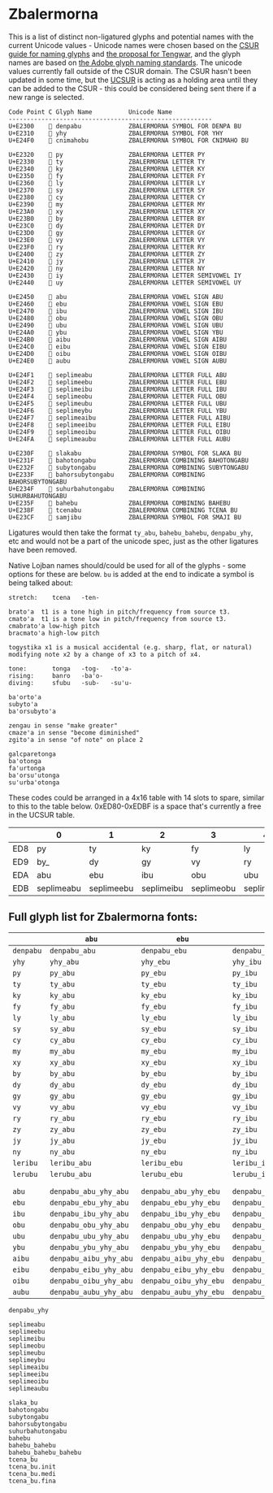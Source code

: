 # Zbalermorna

This is a list of distinct non-ligatured glyphs and potential names with the current Unicode values - Unicode names were chosen based on the [CSUR guide for naming glyphs](http://www.evertype.com/standards/csur/naming.html) and [the proposal for Tengwar](http://std.dkuug.dk/JTC1/SC2/WG2/docs/n1641/n1641.htm), and the glyph names are based on [the Adobe glyph naming standards](http://blogs.adobe.com/typblography/files/typblography/typotechnica2007/Glyph%20names.pdf). The unicode values currently fall outside of the CSUR domain. The CSUR hasn't been updated in some time, but the [UCSUR](https://www.kreativekorp.com/ucsur/) is acting as a holding area until they can be added to the CSUR - this could be considered being sent there if a new range is selected.


```
Code Point C Glyph Name          Unicode Name
--------------------------------------------------------
U+E2300    󢌀 denpabu             ZBALERMORNA SYMBOL FOR DENPA BU
U+E2310    󢌐 yhy                 ZBALERMORNA SYMBOL FOR YHY
U+E24F0    󢓰 cnimahobu           ZBALERMORNA SYMBOL FOR CNIMAHO BU 

U+E2320    󢌠 py                  ZBALERMORNA LETTER PY
U+E2330    󢌰 ty                  ZBALERMORNA LETTER TY
U+E2340    󢍀 ky                  ZBALERMORNA LETTER KY
U+E2350    󢍐 fy                  ZBALERMORNA LETTER FY
U+E2360    󢍠 ly                  ZBALERMORNA LETTER LY
U+E2370    󢍰 sy                  ZBALERMORNA LETTER SY
U+E2380    󢎀 cy                  ZBALERMORNA LETTER CY
U+E2390    󢎐 my                  ZBALERMORNA LETTER MY
U+E23A0    󢎠 xy                  ZBALERMORNA LETTER XY
U+E23B0    󢎰 by                  ZBALERMORNA LETTER BY
U+E23C0    󢏀 dy                  ZBALERMORNA LETTER DY
U+E23D0    󢏐 gy                  ZBALERMORNA LETTER GY
U+E23E0    󢏠 vy                  ZBALERMORNA LETTER VY
U+E23F0    󢏰 ry                  ZBALERMORNA LETTER RY
U+E2400    󢐀 zy                  ZBALERMORNA LETTER ZY
U+E2410    󢐐 jy                  ZBALERMORNA LETTER JY
U+E2420    󢐠 ny                  ZBALERMORNA LETTER NY
U+E2430    󢐰 iy                  ZBALERMORNA LETTER SEMIVOWEL IY
U+E2440    󢑀 uy                  ZBALERMORNA LETTER SEMIVOWEL UY

U+E2450    󢑐 abu                 ZBALERMORNA VOWEL SIGN ABU
U+E2460    󢑠 ebu                 ZBALERMORNA VOWEL SIGN EBU
U+E2470    󢑰 ibu                 ZBALERMORNA VOWEL SIGN IBU
U+E2480    󢒀 obu                 ZBALERMORNA VOWEL SIGN OBU
U+E2490    󢒐 ubu                 ZBALERMORNA VOWEL SIGN UBU
U+E24A0    󢒠 ybu                 ZBALERMORNA VOWEL SIGN YBU
U+E24B0    󢒰 aibu                ZBALERMORNA VOWEL SIGN AIBU
U+E24C0    󢓀 eibu                ZBALERMORNA VOWEL SIGN EIBU
U+E24D0    󢓐 oibu                ZBALERMORNA VOWEL SIGN OIBU
U+E24E0    󢓠 aubu                ZBALERMORNA VOWEL SIGN AUBU

U+E24F1    󢓱 seplimeabu          ZBALERMORNA LETTER FULL ABU
U+E24F2    󢓲 seplimeebu          ZBALERMORNA LETTER FULL EBU
U+E24F3    󢓳 seplimeibu          ZBALERMORNA LETTER FULL IBU
U+E24F4    󢓴 seplimeobu          ZBALERMORNA LETTER FULL OBU
U+E24F5    󢓵 seplimeubu          ZBALERMORNA LETTER FULL UBU
U+E24F6    󢓶 seplimeybu          ZBALERMORNA LETTER FULL YBU
U+E24F7    󢓷 seplimeaibu         ZBALERMORNA LETTER FULL AIBU
U+E24F8    󢓸 seplimeeibu         ZBALERMORNA LETTER FULL EIBU
U+E24F9    󢓹 seplimeoibu         ZBALERMORNA LETTER FULL OIBU
U+E24FA    󢓺 seplimeaubu         ZBALERMORNA LETTER FULL AUBU

U+E230F    󢌏 slakabu             ZBALERMORNA SYMBOL FOR SLAKA BU
U+E231F    󢌟 bahotongabu         ZBALERMORNA COMBINING BAHOTONGABU
U+E232F    󢌯 subytongabu         ZBALERMORNA COMBINING SUBYTONGABU
U+E233F    󢌿 bahorsubytongabu    ZBALERMORNA COMBINING BAHORSUBYTONGABU
U+E234F    󢍏 suhurbahutongabu    ZBALERMORNA COMBINING SUHURBAHUTONGABU
U+E235F    󢍟 bahebu              ZBALERMORNA COMBINING BAHEBU
U+E238F    󢎏 tcenabu             ZBALERMORNA COMBINING TCENA BU
U+E23CF    󢏏 samjibu             ZBALERMORNA SYMBOL FOR SMAJI BU
```

Ligatures would then take the format `ty_abu`, `bahebu_bahebu`, `denpabu_yhy`, etc and would not be a part of the unicode spec, just as the other ligatures have been removed.

Native Lojban names should/could be used for all of the glyphs - some options for these are below. `bu` is added at the end to indicate a symbol is being talked about:

```
stretch:    tcena   -ten-

brato'a  t1 is a tone high in pitch/frequency from source t3.
cmato'a  t1 is a tone low in pitch/frequency from source t3.
cmabrato'a low-high pitch
bracmato'a high-low pitch

togystika x1 is a musical accidental (e.g. sharp, flat, or natural) modifying note x2 by a change of x3 to a pitch of x4.

tone:       tonga   -tog-   -to'a-  
rising:     banro   -ba'o-  
diving:     sfubu   -sub-   -su'u-  

ba'orto'a
subyto'a
ba'orsubyto'a

zengau in sense "make greater"
cmaze'a in sense "become diminished"
zgito'a in sense "of note" on place 2

galcparetonga
ba'otonga
fa'urtonga
ba'orsu'utonga
su'urba'otonga
```

These codes could be arranged in a 4x16 table with 14 slots to spare, similar to this to the table below. 0xED80-0xEDBF is a space that's currently a free in the UCSUR table.

|     | 0 | 1 | 2 | 3 | 4 | 5 | 6 | 7 | 8 | 9 | A | B | C | D | E | F |
|-----|---|---|---|---|---|---|---|---|---|---|---|---|---|---|---|---|
| ED8 | py | ty | ky | fy | ly | sy | cy | my | 󢎠 | denpabu | yhy | cnimahobu | patonga | retonga | cionga | votonga |
| ED9 | by_ | dy | gy | vy | ry | zy | jy | ny | banabu | smajibu | slakabu | tcenabu | | | | |
| EDA | abu | ebu | ibu | obu | ubu | ybu | aibu | eibu | oibu | aubu | iy | uy | | | | |
| EDB | seplimeabu | seplimeebu | seplimeibu | seplimeobu | seplimeubu | seplimeybu | seplimeaibu | seplimeeibu | seplimeoibu | seplimeaubu | | | | | | |


## Full glyph list for Zbalermorna fonts:

|   |`abu`|`ebu`|`ibu`|`obu`|`ubu`|`ybu`|`aibu`|`eibu`|`oibu`|`aubu`|
| --- | --- | --- | --- | --- | --- | --- | --- | --- | --- | --- |
| `denpabu`|`denpabu_abu`|`denpabu_ebu`|`denpabu_ibu`|`denpabu_obu`|`denpabu_ubu`|`denpabu_ybu`|`denpabu_aibu`|`denpabu_eibu`|`denpabu_oibu`|`denpabu_aubu`|
| `yhy`|`yhy_abu`|`yhy_ebu`|`yhy_ibu`|`yhy_obu`|`yhy_ubu`|`yhy_ybu`|`yhy_aibu`|`yhy_eibu`|`yhy_oibu`|`yhy_aubu`|
| `py`|`py_abu`|`py_ebu`|`py_ibu`|`py_obu`|`py_ubu`|`py_ybu`|`py_aibu`|`py_eibu`|`py_oibu`|`py_aubu`|
| `ty`|`ty_abu`|`ty_ebu`|`ty_ibu`|`ty_obu`|`ty_ubu`|`ty_ybu`|`ty_aibu`|`ty_eibu`|`ty_oibu`|`ty_aubu`|
| `ky`|`ky_abu`|`ky_ebu`|`ky_ibu`|`ky_obu`|`ky_ubu`|`ky_ybu`|`ky_aibu`|`ky_eibu`|`ky_oibu`|`ky_aubu`|
| `fy`|`fy_abu`|`fy_ebu`|`fy_ibu`|`fy_obu`|`fy_ubu`|`fy_ybu`|`fy_aibu`|`fy_eibu`|`fy_oibu`|`fy_aubu`|
| `ly`|`ly_abu`|`ly_ebu`|`ly_ibu`|`ly_obu`|`ly_ubu`|`ly_ybu`|`ly_aibu`|`ly_eibu`|`ly_oibu`|`ly_aubu`|
| `sy`|`sy_abu`|`sy_ebu`|`sy_ibu`|`sy_obu`|`sy_ubu`|`sy_ybu`|`sy_aibu`|`sy_eibu`|`sy_oibu`|`sy_aubu`|
| `cy`|`cy_abu`|`cy_ebu`|`cy_ibu`|`cy_obu`|`cy_ubu`|`cy_ybu`|`cy_aibu`|`cy_eibu`|`cy_oibu`|`cy_aubu`|
| `my`|`my_abu`|`my_ebu`|`my_ibu`|`my_obu`|`my_ubu`|`my_ybu`|`my_aibu`|`my_eibu`|`my_oibu`|`my_aubu`|
| `xy`|`xy_abu`|`xy_ebu`|`xy_ibu`|`xy_obu`|`xy_ubu`|`xy_ybu`|`xy_aibu`|`xy_eibu`|`xy_oibu`|`xy_aubu`|
| `by`|`by_abu`|`by_ebu`|`by_ibu`|`by_obu`|`by_ubu`|`by_ybu`|`by_aibu`|`by_eibu`|`by_oibu`|`by_aubu`|
| `dy`|`dy_abu`|`dy_ebu`|`dy_ibu`|`dy_obu`|`dy_ubu`|`dy_ybu`|`dy_aibu`|`dy_eibu`|`dy_oibu`|`dy_aubu`|
| `gy`|`gy_abu`|`gy_ebu`|`gy_ibu`|`gy_obu`|`gy_ubu`|`gy_ybu`|`gy_aibu`|`gy_eibu`|`gy_oibu`|`gy_aubu`|
| `vy`|`vy_abu`|`vy_ebu`|`vy_ibu`|`vy_obu`|`vy_ubu`|`vy_ybu`|`vy_aibu`|`vy_eibu`|`vy_oibu`|`vy_aubu`|
| `ry`|`ry_abu`|`ry_ebu`|`ry_ibu`|`ry_obu`|`ry_ubu`|`ry_ybu`|`ry_aibu`|`ry_eibu`|`ry_oibu`|`ry_aubu`|
| `zy`|`zy_abu`|`zy_ebu`|`zy_ibu`|`zy_obu`|`zy_ubu`|`zy_ybu`|`zy_aibu`|`zy_eibu`|`zy_oibu`|`zy_aubu`|
| `jy`|`jy_abu`|`jy_ebu`|`jy_ibu`|`jy_obu`|`jy_ubu`|`jy_ybu`|`jy_aibu`|`jy_eibu`|`jy_oibu`|`jy_aubu`|
| `ny`|`ny_abu`|`ny_ebu`|`ny_ibu`|`ny_obu`|`ny_ubu`|`ny_ybu`|`ny_aibu`|`ny_eibu`|`ny_oibu`|`ny_aubu`|
| `leribu`|`leribu_abu`|`leribu_ebu`|`leribu_ibu`|`leribu_obu`|`leribu_ubu`|`leribu_ybu`|`leribu_aibu`|`leribu_eibu`|`leribu_oibu`|`leribu_aubu`|
| `lerubu`|`lerubu_abu`|`lerubu_ebu`|`lerubu_ibu`|`lerubu_obu`|`lerubu_ubu`|`lerubu_ybu`|`lerubu_aibu`|`lerubu_eibu`|`lerubu_oibu`|`lerubu_aubu`|
|   |  |  |  |  |  |  |  |  |  |  |
|   |  |  |  |  |  |  |  |  |  |  |
| `abu`|`denpabu_abu_yhy_abu`|`denpabu_abu_yhy_ebu`|`denpabu_abu_yhy_ibu`|`denpabu_abu_yhy_obu`|`denpabu_abu_yhy_ubu`|`denpabu_abu_yhy_ybu`|`denpabu_abu_yhy_aibu`|`denpabu_abu_yhy_eibu`|`denpabu_abu_yhy_oibu`|`denpabu_abu_yhy_aubu`|
| `ebu`|`denpabu_ebu_yhy_abu`|`denpabu_ebu_yhy_ebu`|`denpabu_ebu_yhy_ibu`|`denpabu_ebu_yhy_obu`|`denpabu_ebu_yhy_ubu`|`denpabu_ebu_yhy_ybu`|`denpabu_ebu_yhy_aibu`|`denpabu_ebu_yhy_eibu`|`denpabu_ebu_yhy_oibu`|`denpabu_ebu_yhy_aubu`|
| `ibu`|`denpabu_ibu_yhy_abu`|`denpabu_ibu_yhy_ebu`|`denpabu_ibu_yhy_ibu`|`denpabu_ibu_yhy_obu`|`denpabu_ibu_yhy_ubu`|`denpabu_ibu_yhy_ybu`|`denpabu_ibu_yhy_aibu`|`denpabu_ibu_yhy_eibu`|`denpabu_ibu_yhy_oibu`|`denpabu_ibu_yhy_aubu`|
| `obu`|`denpabu_obu_yhy_abu`|`denpabu_obu_yhy_ebu`|`denpabu_obu_yhy_ibu`|`denpabu_obu_yhy_obu`|`denpabu_obu_yhy_ubu`|`denpabu_obu_yhy_ybu`|`denpabu_obu_yhy_aibu`|`denpabu_obu_yhy_eibu`|`denpabu_obu_yhy_oibu`|`denpabu_obu_yhy_aubu`|
| `ubu`|`denpabu_ubu_yhy_abu`|`denpabu_ubu_yhy_ebu`|`denpabu_ubu_yhy_ibu`|`denpabu_ubu_yhy_obu`|`denpabu_ubu_yhy_ubu`|`denpabu_ubu_yhy_ybu`|`denpabu_ubu_yhy_aibu`|`denpabu_ubu_yhy_eibu`|`denpabu_ubu_yhy_oibu`|`denpabu_ubu_yhy_aubu`|
| `ybu`|`denpabu_ybu_yhy_abu`|`denpabu_ybu_yhy_ebu`|`denpabu_ybu_yhy_ibu`|`denpabu_ybu_yhy_obu`|`denpabu_ybu_yhy_ubu`|`denpabu_ybu_yhy_ybu`|`denpabu_ybu_yhy_aibu`|`denpabu_ybu_yhy_eibu`|`denpabu_ybu_yhy_oibu`|`denpabu_ybu_yhy_aubu`|
| `aibu`|`denpabu_aibu_yhy_abu`|`denpabu_aibu_yhy_ebu`|`denpabu_aibu_yhy_ibu`|`denpabu_aibu_yhy_obu`|`denpabu_aibu_yhy_ubu`|`denpabu_aibu_yhy_ybu`|`denpabu_aibu_yhy_aibu`|`denpabu_aibu_yhy_eibu`|`denpabu_aibu_yhy_oibu`|`denpabu_aibu_yhy_aubu`|
| `eibu`|`denpabu_eibu_yhy_abu`|`denpabu_eibu_yhy_ebu`|`denpabu_eibu_yhy_ibu`|`denpabu_eibu_yhy_obu`|`denpabu_eibu_yhy_ubu`|`denpabu_eibu_yhy_ybu`|`denpabu_eibu_yhy_aibu`|`denpabu_eibu_yhy_eibu`|`denpabu_eibu_yhy_oibu`|`denpabu_eibu_yhy_aubu`|
| `oibu`|`denpabu_oibu_yhy_abu`|`denpabu_oibu_yhy_ebu`|`denpabu_oibu_yhy_ibu`|`denpabu_oibu_yhy_obu`|`denpabu_oibu_yhy_ubu`|`denpabu_oibu_yhy_ybu`|`denpabu_oibu_yhy_aibu`|`denpabu_oibu_yhy_eibu`|`denpabu_oibu_yhy_oibu`|`denpabu_oibu_yhy_aubu`|
| `aubu`|`denpabu_aubu_yhy_abu`|`denpabu_aubu_yhy_ebu`|`denpabu_aubu_yhy_ibu`|`denpabu_aubu_yhy_obu`|`denpabu_aubu_yhy_ubu`|`denpabu_aubu_yhy_ybu`|`denpabu_aubu_yhy_aibu`|`denpabu_aubu_yhy_eibu`|`denpabu_aubu_yhy_oibu`|`denpabu_aubu_yhy_aubu`|

```
denpabu_yhy

seplimeabu
seplimeebu
seplimeibu
seplimeobu
seplimeubu
seplimeybu
seplimeaibu
seplimeeibu
seplimeoibu
seplimeaubu

slaka_bu
bahotongabu
subytongabu
bahorsubytongabu
suhurbahutongabu
bahebu
bahebu_bahebu
bahebu_bahebu_bahebu
tcena_bu
tcena_bu.init
tcena_bu.medi
tcena_bu.fina

```